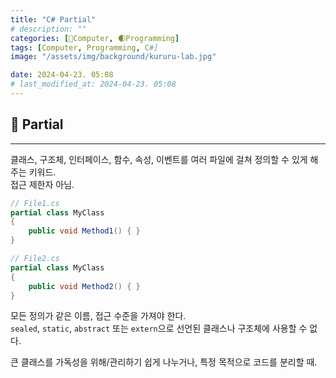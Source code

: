 ```yaml
---
title: "C# Partial"
# description: ""
categories: [💫Computer, 🌒Programming]
tags: [Computer, Programming, C#]
image: "/assets/img/background/kururu-lab.jpg"

date: 2024-04-23. 05:08
# last_modified_at: 2024-04-23. 05:08
---
```


## 💫 Partial

---

클래스, 구조체, 인터페이스, 함수, 속성, 이벤트를 여러 파일에 걸쳐 정의할 수 있게 해주는 키워드.  
접근 제한자 아님.  

```csharp
// File1.cs
partial class MyClass
{
	public void Method1() { }
}

// File2.cs
partial class MyClass
{
	public void Method2() { }
}
```

모든 정의가 같은 이름, 접근 수준을 가져야 한다.  
`sealed`, `static`, `abstract` 또는 `extern`으로 선언된 클래스나 구조체에 사용할 수 없다.  

큰 클래스를 가독성을 위해/관리하기 쉽게 나누거나, 특정 목적으로 코드를 분리할 때.  
